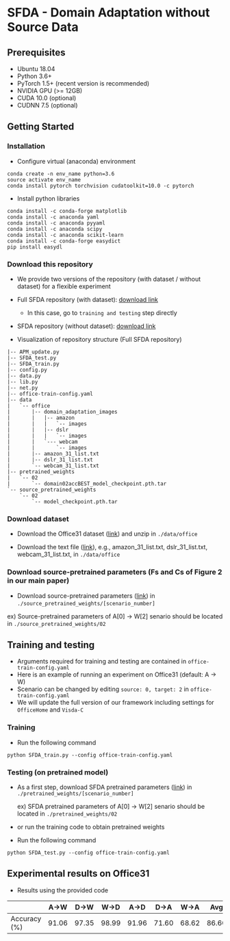 # SFDA - Domain Adaptation without Source Data

## Prerequisites
* Ubuntu 18.04    
* Python 3.6+    
* PyTorch 1.5+ (recent version is recommended)     
* NVIDIA GPU (>= 12GB)      
* CUDA 10.0 (optional)         
* CUDNN 7.5 (optional)         

## Getting Started

### Installation
* Configure virtual (anaconda) environment
```
conda create -n env_name python=3.6
source activate env_name
conda install pytorch torchvision cudatoolkit=10.0 -c pytorch
```
* Install python libraries 
```
conda install -c conda-forge matplotlib
conda install -c anaconda yaml
conda install -c anaconda pyyaml 
conda install -c anaconda scipy
conda install -c anaconda scikit-learn 
conda install -c conda-forge easydict
pip install easydl
```

### Download this repository
* We provide two versions of the repository (with dataset / without dataset) for a flexible experiment

* Full SFDA repository (with dataset): [download link][aa]      
  * In this case, go to ```training and testing``` step directly

[aa]: https://drive.google.com/drive/folders/11g8yOWxIG47G-5vImtX98qrg0Y4UxrGd?usp=sharing

* SFDA repository (without dataset): [download link][a]

[a]: https://drive.google.com/drive/folders/1ndxbQLAkDxxvlPs7E65_6fQ4dNbxXkHR?usp=sharing


*  Visualization of repository structure (Full SFDA repository)

```
|-- APM_update.py
|-- SFDA_test.py
|-- SFDA_train.py
|-- config.py
|-- data.py
|-- lib.py
|-- net.py
|-- office-train-config.yaml
|-- data
|   `-- office
|       |-- domain_adaptation_images
|       |   |-- amazon
|       |   |   `-- images
|       |   |-- dslr
|       |   |   `-- images
|       |   `--- webcam
|       |       `-- images         
|       |-- amazon_31_list.txt
|       |-- dslr_31_list.txt
|       `-- webcam_31_list.txt
|-- pretrained_weights
|   `-- 02
|       `-- domain02accBEST_model_checkpoint.pth.tar
`-- source_pretrained_weights
    `-- 02
        `-- model_checkpoint.pth.tar
```

### Download dataset
* Download the Office31 dataset ([link][b]) and unzip in ```./data/office```     

[b]: https://drive.google.com/file/d/0B4IapRTv9pJ1WGZVd1VDMmhwdlE/view

* Download the text file ([link][c]), e.g., amazon_31_list.txt, dslr_31_list.txt, webcam_31_list.txt, in ```./data/office```  

[c]: https://drive.google.com/drive/folders/11wFsBoG--cm7uD0L-7L5X5hprWDCMBpH?usp=sharing


### Download source-pretrained parameters (Fs and Cs of Figure 2 in our main paper)
* Download source-pretrained parameters ([link][d]) in ```./source_pretrained_weights/[scenario_number]```       

[d]: https://drive.google.com/drive/folders/1mkzEl8SHQ0mVFnYV0CvZIdeLstCm2shy?usp=sharing       

  ex) Source-pretrained parameters of A[0] -> W[2] senario should be located in ```./source_pretrained_weights/02```    


## Training and testing

* Arguments required for training and testing are contained in ```office-train-config.yaml  ``` 
* Here is an example of running an experiment on Office31 (default: A -> W)
* Scenario can be changed by editing ```source: 0, target: 2```  in ```office-train-config.yaml```
* We will update the full version of our framework including settings for ```OfficeHome``` and ```Visda-C```  

### Training

*  Run the following command

```
python SFDA_train.py --config office-train-config.yaml
```

### Testing (on pretrained model)

* As a first step, download SFDA pretrained parameters ([link][e]) in ```./pretrained_weights/[scenario_number]```   

   ex) SFDA pretrained parameters of A[0] -> W[2] senario should be located in ```./pretrained_weights/02```    

[e]: https://drive.google.com/drive/folders/1XiWZXsES_oEAI2WMdOBxqjKieA7zOOwZ?usp=sharing

*  or run the training code to obtain pretrained weights

*  Run the following command

```
python SFDA_test.py --config office-train-config.yaml
```



## Experimental results on Office31

* Results using the provided code

|  <center> </center> |  <center>A→W</center> |  <center>D→W</center> |  <center>W→D</center> |  <center>A→D</center> |  <center>D→A</center> |  <center>W→A</center> |  <center>Avg</center> |
|:--------|:--------:|:--------:|:--------:|:--------:|:--------:|:--------:|:--------:|
|Accuracy (%) </center>| <center>91.06 | <center>97.35 | <center>98.99 | <center>91.96 | <center>71.60 | <center>68.62 | <center>86.60 |         
 
 
 
 
 
 
 

